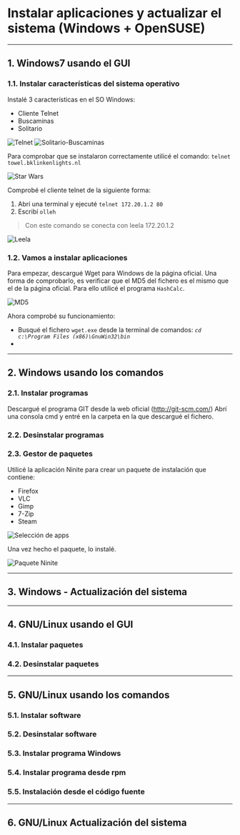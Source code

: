 
# Instalar aplicaciones y actualizar el sistema (Windows + OpenSUSE)

---

## 1. Windows7 usando el GUI

### 1.1. Instalar características del sistema operativo

Instalé 3 características en el SO Windows:

* Cliente Telnet
* Buscaminas
* Solitario

![Telnet](https://github.com/jsuabur/idp1819-jorge-suarez/tree/master/unit2/A3_Instalacion-de-software/images/telnet.png)
![Solitario-Buscaminas](https://github.com/jsuabur/idp1819-jorge-suarez/tree/master/unit2/A3_Instalacion-de-software/images/images/busc-sol.png)

Para comprobar que se instalaron correctamente utilicé el comando:
`telnet towel.bklinkenlights.nl`

![Star Wars](https://github.com/jsuabur/idp1819-jorge-suarez/tree/master/unit2/A3_Instalacion-de-software/images/StarWars.png)

Comprobé el cliente telnet de la siguiente forma:

1. Abrí una terminal y ejecuté `telnet 172.20.1.2 80`
2. Escribí `olleh`

> Con este comando se conecta con leela 172.20.1.2

![Leela](https://github.com/jsuabur/idp1819-jorge-suarez/tree/master/unit2/A3_Instalacion-de-software/images/olleh.png)

### 1.2. Vamos a instalar aplicaciones

Para empezar, descargué Wget para Windows de la página oficial.
Una forma de comprobarlo, es verificar que el MD5 del fichero es el mismo que el de la página oficial. Para ello utilicé el programa `HashCalc`.

![MD5](https://github.com/jsuabur/idp1819-jorge-suarez/tree/master/unit2/A3_Instalacion-de-software/images/fichero-md5.png)

Ahora comprobé su funcionamiento:

* Busqué el fichero `wget.exe` desde la terminal de comandos: *`cd c:\Program Files (x86)\GnuWin32\bin`*
*

---

## 2. Windows usando los comandos

### 2.1. Instalar programas

Descargué el programa GIT desde la web oficial (http://git-scm.com/)
Abrí una consola cmd y entré en la carpeta en la que descargué el fichero.

### 2.2. Desinstalar programas



### 2.3. Gestor de paquetes

Utilicé la aplicación Ninite para crear un paquete de instalación que contiene:

* Firefox
* VLC
* Gimp
* 7-Zip
* Steam

![Selección de apps](https://github.com/jsuabur/idp1819-jorge-suarez/tree/master/unit2/A3_Instalacion-de-software/images/apps-ninite.png)

Una vez hecho el paquete, lo instalé.

![Paquete Ninite](https://github.com/jsuabur/idp1819-jorge-suarez/tree/master/unit2/A3_Instalacion-de-software/images/pack-ninite.png)

---

## 3. Windows - Actualización del sistema



---

## 4. GNU/Linux usando el GUI

### 4.1. Instalar paquetes



### 4.2. Desinstalar paquetes



---

## 5. GNU/Linux usando los comandos

### 5.1. Instalar software



### 5.2. Desinstalar software



### 5.3. Instalar programa Windows



### 5.4. Instalar programa desde rpm



### 5.5. Instalación desde el código fuente



---

## 6. GNU/Linux Actualización del sistema
